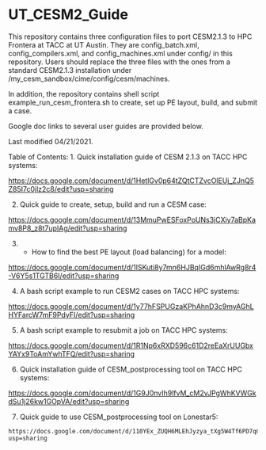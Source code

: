 # UT_CESM2_Guide
This repository contains three configuration files to port CESM2.1.3 to HPC Frontera at TACC at UT Austin.
They are config_batch.xml, config_compilers.xml, and config_machines.xml under config/ in this repository. 
Users should replace the three files with the ones from a standard CESM2.1.3 installation under /my_cesm_sandbox/cime/config/cesm/machines. 

In addition, the repository contains shell script example_run_cesm_frontera.sh to create, set up PE layout, build, and submit a case. 

Google doc links to several user guides are provided below. 

Last modified 04/21/2021. 

Table of Contents:
	1. Quick installation guide of CESM 2.1.3 on TACC HPC systems: 
  
  https://docs.google.com/document/d/1HetlGv0p64tZQtCTZvcOlEUj_ZJnQ5Z85I7c0jlz2c8/edit?usp=sharing
	
  2. Quick guide to create, setup, build and run a CESM case: 
  
  https://docs.google.com/document/d/13MmuPwESFoxPoUNs3jCXiy7aBpKamv8P8_z8t7upIAg/edit?usp=sharing
	
  3. * How to find the best PE layout (load balancing) for a model: 
  
  https://docs.google.com/document/d/1lSKuti8y7mn6HJBqIGd6mhlAwRg8r4-V6Y5s1TGTB6I/edit?usp=sharing
	
  4. A bash script example to run CESM2 cases on TACC HPC systems:
	
  https://docs.google.com/document/d/1y77hFSPUGzaKPhAhnD3c9myAGhLHYFarcW7mF9PdyFI/edit?usp=sharing
	
  5. A bash script example to resubmit a job on TACC HPC systems:
	
  https://docs.google.com/document/d/1R1Np6xRXD596c61D2reEaXrUUGbxYAYx9ToAmYwhTFQ/edit?usp=sharing
	
  6. Quick installation guide of CESM_postprocessing tool on TACC HPC systems:
	
  https://docs.google.com/document/d/1G9J0nvIh9lfvM_cM2vJPgWhKVWGkdSu1j26kw1GOpVA/edit?usp=sharing
	
  7. Quick guide to use CESM_postprocessing tool on Lonestar5:
  
	https://docs.google.com/document/d/110YEx_ZUQH6MLEhJyzya_tXg5W4Tf6PD7qCuZm5wnxs/edit?usp=sharing
